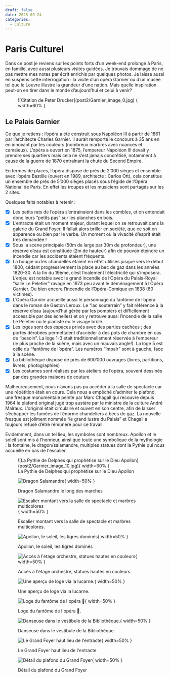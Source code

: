```yaml
---
draft: false 
date: 2025-09-24 
categories:
  - Culture
---
```


# Paris Culturel

Dans ce post je reviens sur les points forts d’un week-end prolongé à Paris, en famille, avec aussi plusieurs visites guidées. Je trouvais dommage de ne pas mettre mes notes par écrit enrichis par quelques photos. Je laisse aussi en suspens cette interrogation : la visite d’un opéra Garnier ou d’un musée tel que le Louvre illustre la grandeur d’une nation. Mais quelle inspiration peut-on en tirer dans le monde d’aujourd’hui et celui à venir?

<figure markdown>
![Citation de Peter Drucker](post2/Garnier_image_0.jpg)
{ width=60% }
</figure>

<!-- more -->

## Le Palais Garnier


Ce que je retiens : l’opéra a été construit sous Napoléon III à partir de 1861 par l’architecte Charles Garnier. Il aurait remporté le concours à 35 ans en  en innovant par les couleurs (nombreux marbres avec nuances et camaïeux). L’opéra a ouvert en 1875, l’empereur Napoléon III devait y prendre ses quartiers mais cela ne s’est jamais concrétisé, notamment à cause de la guerre de 1870 entraînant la chute du Second Empire.

En termes de places, l’opéra dispose de près de 2’000 sièges et ensemble avec l’opéra Bastille (ouvert en 1989, architecte : Carlos Ott), cela constitue un ensemble de près de 5’000 sièges placés sous l’égide de l’Opéra National de Paris. En effet les troupes et les musiciens sont partagés sur les 2 sites. 

Quelques faits notables à retenir :

- [x] Les petits rats de l’opéra s’entrainaient dans les combles, et on entendait donc leurs “petits pas” sur les planches en bois.
- [x] L’entracte était un moment majeur, durant lequel on se retrouvait dans la galerie du Grand Foyer. Il fallait alors briller en société, que ce soit en apparence ou bien par le verbe. Un moment où la vivacité d’esprit était très demandée !
- [x] Sous la scène principale (50m de large par 30m de profondeur), une réserve d’eau est constituée (2m de hauteur) afin de pouvoir éteindre un incendie car les accidents étaient fréquents. 
- [x] La bougie ou les chandelles étaient en effet utilisés jusque vers le début 1800, cédant progressivement la place au bec de gaz dans les années 1820-30. A la fin du 19ème, c’est finalement l’électricité qui s’imposera. L’enjeu est notable avec le grand incendie de l’Opéra du Palais-Royal “salle Le Peletier” ravagé en 1873 peu avant le déménagement à l’Opéra Garnier. Ou bien encore l’incendie de l’Opéra-Comique en 1838 (60 victimes).
- [x] L’Opéra Garnier accueille aussi le personnage du fantôme de l’opéra dans le roman de Gaston Leroux. Le “lac souterrain” y fait référence à la réserve d’eau (aujourd’hui gérée par les pompiers et difficilement accessible par des échelles) et on y retrouve aussi l’incendie de la salle Le Peletier où le pianiste eu le visage brûlé.
- [x] Les loges sont des espaces privés avec des parties cachées ; des portes dérobées permettaient d’accéder à des pots de chambre en cas de “besoin”. La loge 1-3 était traditionnellement réservée à l’empereur (le plus proche de la scène, mais avec un mauvais angle!). La loge 5 est celle du “fantôme de l’opéra”. Les numéros “impair” sont à gauche, face à la scène.
- [x] La bibliothèque dispose de près de 600’000 ouvrages (livres, partitions, livrets, photographies)
- [x] Les costumes sont réalisés par les ateliers de l’opéra, souvent dessinés par des grandes maisons de couture

Malheureusement, nous n’avons pas pu accéder à la salle de spectacle car une répétition était en cours. Cela nous a empêché d’admirer le plafond, une fresque monumentale peinte par Marc Chagall qui recouvre depuis 1964 le plafond original jugé trop austère par le ministre de la culture André Malraux. L’original était circulaire et ouvert en son centre, afin de laisser s’échapper les fumées de l’énorme chandeliers à becs de gaz. La nouvelle fresque est joliment nommée “le grand lustre du Palais” et Chagall a toujours refusé d’être rémunéré pour ce travail.

Evidemment, dans un tel lieu, les symboles sont nombreux. Apollon et le soleil sont mis à l’honneur, ainsi que toute une symbolique de la mythologie : la fontaine, le dragon/salamandre, multiples statues dont la Pythie qui nous accueille en bas de l'escalier.

<figure markdown>
![La Pythie de Delphes qui prophétise sur le Dieu Apollon](post2/Garnier_image_10.jpg){ width=60% }
<figcaption markdown> La Pythie de Delphes qui prophétise sur le Dieu Apollon </figcaption>

![Dragon Salamandre](post2/Garnier_image_1.jpg){ width=50% }
<figcaption markdown> Dragon Salamandre le long des marches </figcaption>

![Escalier montant vers la salle de spectacle et marbres multicolores](post2/Garnier_image_2.jpg){ width=50% }
<figcaption markdown> Escalier montant vers la salle de spectacle et marbres multicolores. </figcaption>

![Apollon, le soleil, les tigres dominés](post2/Garnier_image_3.jpg){ width=50% }
<figcaption markdown> Apollon, le soleil, les tigres dominés </figcaption>

![Accès à l'étage orchestre, statues hautes en couleurs](post2/Garnier_image_4.jpg){ width=50% }
<figcaption markdown> Accès à l'étage orchestre, statues hautes en couleurs </figcaption>

![Une aperçu de loge via la lucarne.](post2/Garnier_image_5.jpg){ width=50% }
<figcaption markdown> Une aperçu de loge via la lucarne. </figcaption>

![Loge du fantôme de l'opéra 👻](post2/Garnier_image_6.jpg){ width=50% }
<figcaption markdown> Loge du fantôme de l'opéra 👻. </figcaption>

![Danseuse dans le vestibule de la Bibliothèque.](post2/Garnier_image_7.jpg){ width=50% }
<figcaption markdown> Danseuse dans le vestibule de la Bibliothèque. </figcaption>

![Le Grand Foyer haut lieu de l'entracte](post2/Garnier_image_8.jpg){ width=50% }
<figcaption markdown> Le Grand Foyer haut lieu de l'entracte </figcaption>

![Détail du plafond du Grand Foyer](post2/Garnier_image_9.jpg){ width=50% }
<figcaption markdown> Détail du plafond du Grand Foyer </figcaption>
</figure>